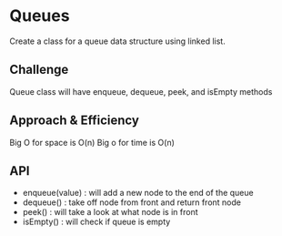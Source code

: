 # Queues

<!-- Short summary or background information -->

Create a class for a queue data structure using linked list.

## Challenge

<!-- Description of the challenge -->

Queue class will have enqueue, dequeue, peek, and isEmpty methods

## Approach & Efficiency

<!-- What approach did you take? Why? What is the Big O space/time for this approach? -->

Big O for space is O(n)
Big o for time is O(n)

## API

<!-- Description of each method publicly available to your Queue-->

- enqueue(value) : will add a new node to the end of the queue
- dequeue() : take off node from front and return front node
- peek() : will take a look at what node is in front
- isEmpty() : will check if queue is empty
